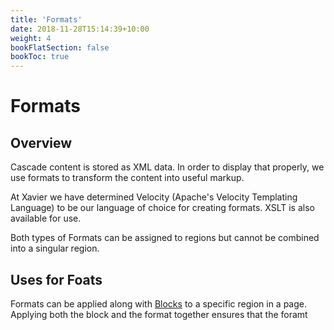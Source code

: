 ```yaml
---
title: 'Formats'
date: 2018-11-28T15:14:39+10:00
weight: 4
bookFlatSection: false
bookToc: true
---
```


# Formats

## Overview

Cascade content is stored as XML data. In order to display that properly,
we use formats to transform the content into useful markup.

At Xavier we have determined Velocity (Apache's Velocity Templating Language) to be 
our language of choice for creating formats. XSLT is also available for use.

Both types of Formats can be assigned to regions but cannot be combined into a singular region.

## Uses for Foats

Formats can be applied along with [Blocks](blocks) to a specific region in a page.
Applying both the block and the format together ensures that the foramt